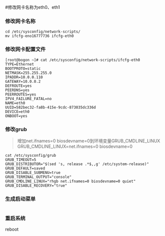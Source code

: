 #修改网卡名称为eth0、eth1

### 修改网卡名称
```
cd /etc/sysconfig/network-scripts/
mv ifcfg-eno16777736 ifcfg-eth0
```

### 修改网卡配置文件
```
[root@bogon ~]# cat /etc/sysconfig/network-scripts/ifcfg-eth0
TYPE=Ethernet
BOOTPROTO=static
NETMASK=255.255.255.0
IPADDR=10.0.0.110
GATEWAY=10.0.0.2
DEFROUTE=yes
PEERDNS=yes
PEERROUTES=yes
IPV4_FAILURE_FATAL=no
NAME=eth0
UUID=582bec32-fa8b-415e-9cdc-873035dc336d
DEVICE=eth0
ONBOOT=yes
```

### 修改grub
> 增加net.ifnames=0 biosdevname=0到环境变量GRUB_CMDLINE_LINUX
> GRUB_CMDLINE_LINUX=net.ifnames=0 biosdevname=0
```
cat /etc/sysconfig/grub
GRUB_TIMEOUT=5
GRUB_DISTRIBUTOR="$(sed 's, release .*$,,g' /etc/system-release)"
GRUB_DEFAULT=saved
GRUB_DISABLE_SUBMENU=true
GRUB_TERMINAL_OUTPUT="console"
GRUB_CMDLINE_LINUX="rhgb net.ifnames=0 biosdevname=0 quiet"
GRUB_DISABLE_RECOVERY="true"
```

### 生成启动菜单
```grub2-mkconfig -o /boot/grub2/grub.cfg
```
### 重启系统
reboot
